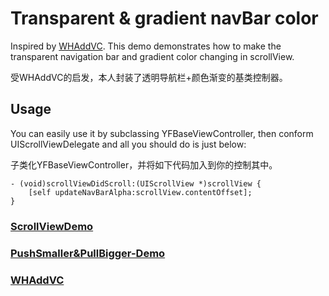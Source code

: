 # Transparent & gradient navBar color

Inspired by [WHAddVC](https://github.com/remember17/WHAddVC). This demo demonstrates how to make the transparent navigation bar and gradient color changing in scrollView. 

受WHAddVC的启发，本人封装了透明导航栏+颜色渐变的基类控制器。

## Usage

You can easily use it by subclassing YFBaseViewController, then conform UIScrollViewDelegate and all you should do is just below:

子类化YFBaseViewController，并将如下代码加入到你的控制其中。

```
- (void)scrollViewDidScroll:(UIScrollView *)scrollView {
    [self updateNavBarAlpha:scrollView.contentOffset];
}
```

### [ScrollViewDemo](http://blog.csdn.net/chen12302asd/article/details/69388150)

### [PushSmaller&PullBigger-Demo](https://github.com/Crazy-Steven/PushSmaller-PullBigger-Demo)

### [WHAddVC](https://github.com/remember17/WHAddVC)

